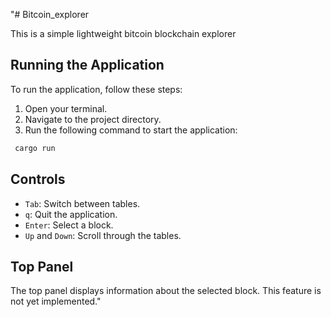 "# Bitcoin_explorer

This is a simple lightweight bitcoin blockchain explorer


## Running the Application

To run the application, follow these steps:

1. Open your terminal.
2. Navigate to the project directory.
3. Run the following command to start the application:

```bash
 cargo run
```

## Controls

- `Tab`: Switch between tables.
- `q`: Quit the application.
- `Enter`: Select a block.
- `Up` and `Down`: Scroll through the tables.

## Top Panel

The top panel displays information about the selected block. This feature is not yet implemented."